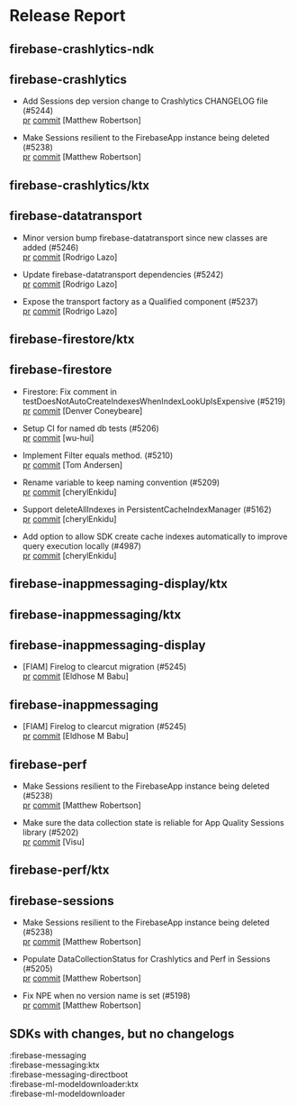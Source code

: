 # Release Report
## firebase-crashlytics-ndk
      

## firebase-crashlytics
      
* Add Sessions dep version change to Crashlytics CHANGELOG file (#5244)   
  [pr](https://github.com/firebase/firebase-android-sdk/pull/5244) [commit](https://github.com/firebase/firebase-android-sdk/commit/d56af81963bf22763ddc1def529366f9ae62a50e)  [Matthew Robertson]

* Make Sessions resilient to the FirebaseApp instance being deleted (#5238)   
  [pr](https://github.com/firebase/firebase-android-sdk/pull/5238) [commit](https://github.com/firebase/firebase-android-sdk/commit/a43a31f62f68734ac9d10dd982de61427346f1b8)  [Matthew Robertson]

## firebase-crashlytics/ktx
      

## firebase-datatransport
      
* Minor version bump firebase-datatransport since new classes are added (#5246)   
  [pr](https://github.com/firebase/firebase-android-sdk/pull/5246) [commit](https://github.com/firebase/firebase-android-sdk/commit/339cb42e822d219a3b38e96315c1cec83d113288)  [Rodrigo Lazo]

* Update firebase-datatransport dependencies (#5242)   
  [pr](https://github.com/firebase/firebase-android-sdk/pull/5242) [commit](https://github.com/firebase/firebase-android-sdk/commit/34ccc9ad3fb9ca50082fa82ef08f9ac89e12625b)  [Rodrigo Lazo]

* Expose the transport factory as a Qualified component (#5237)   
  [pr](https://github.com/firebase/firebase-android-sdk/pull/5237) [commit](https://github.com/firebase/firebase-android-sdk/commit/da631d23d558b33660bd1f1f180d9e13f1884ab0)  [Rodrigo Lazo]

## firebase-firestore/ktx
      

## firebase-firestore
      
* Firestore: Fix comment in testDoesNotAutoCreateIndexesWhenIndexLookUpIsExpensive (#5219)   
  [pr](https://github.com/firebase/firebase-android-sdk/pull/5219) [commit](https://github.com/firebase/firebase-android-sdk/commit/d5b05f2dcfb0462c486c0fed5bcad7c52100b27a)  [Denver Coneybeare]

* Setup CI for named db tests (#5206)   
  [pr](https://github.com/firebase/firebase-android-sdk/pull/5206) [commit](https://github.com/firebase/firebase-android-sdk/commit/8ce2dfc8fbb2536057d46fc19b6b484471496fc3)  [wu-hui]

* Implement Filter equals method. (#5210)   
  [pr](https://github.com/firebase/firebase-android-sdk/pull/5210) [commit](https://github.com/firebase/firebase-android-sdk/commit/622d65b1abe2f23626796a924f278410f87f9295)  [Tom Andersen]

* Rename variable to keep naming convention (#5209)   
  [pr](https://github.com/firebase/firebase-android-sdk/pull/5209) [commit](https://github.com/firebase/firebase-android-sdk/commit/824195e57135f60f3c17c14ba4b2bc1e01984f81)  [cherylEnkidu]

* Support deleteAllIndexes in PersistentCacheIndexManager (#5162)   
  [pr](https://github.com/firebase/firebase-android-sdk/pull/5162) [commit](https://github.com/firebase/firebase-android-sdk/commit/c5cd53632db89ef98f86edc16fa6dd178bad9ebe)  [cherylEnkidu]

* Add option to allow SDK create cache indexes automatically to improve query execution locally (#4987)   
  [pr](https://github.com/firebase/firebase-android-sdk/pull/4987) [commit](https://github.com/firebase/firebase-android-sdk/commit/a5e706201096dfe318ae25b4091172ef16811b38)  [cherylEnkidu]

## firebase-inappmessaging-display/ktx
      

## firebase-inappmessaging/ktx
      

## firebase-inappmessaging-display
      
* [FIAM] Firelog to clearcut migration (#5245)   
  [pr](https://github.com/firebase/firebase-android-sdk/pull/5245) [commit](https://github.com/firebase/firebase-android-sdk/commit/2d3b2be7d2d00d693eb74986f20a6265c918848f)  [Eldhose M Babu]

## firebase-inappmessaging
      
* [FIAM] Firelog to clearcut migration (#5245)   
  [pr](https://github.com/firebase/firebase-android-sdk/pull/5245) [commit](https://github.com/firebase/firebase-android-sdk/commit/2d3b2be7d2d00d693eb74986f20a6265c918848f)  [Eldhose M Babu]

## firebase-perf
      
* Make Sessions resilient to the FirebaseApp instance being deleted (#5238)   
  [pr](https://github.com/firebase/firebase-android-sdk/pull/5238) [commit](https://github.com/firebase/firebase-android-sdk/commit/a43a31f62f68734ac9d10dd982de61427346f1b8)  [Matthew Robertson]

* Make sure the data collection state is reliable for App Quality Sessions library (#5202)   
  [pr](https://github.com/firebase/firebase-android-sdk/pull/5202) [commit](https://github.com/firebase/firebase-android-sdk/commit/8671998d606f470f44559491a791b9cbe2915caf)  [Visu]

## firebase-perf/ktx
      

## firebase-sessions
      
* Make Sessions resilient to the FirebaseApp instance being deleted (#5238)   
  [pr](https://github.com/firebase/firebase-android-sdk/pull/5238) [commit](https://github.com/firebase/firebase-android-sdk/commit/a43a31f62f68734ac9d10dd982de61427346f1b8)  [Matthew Robertson]

* Populate DataCollectionStatus for Crashlytics and Perf in Sessions (#5205)   
  [pr](https://github.com/firebase/firebase-android-sdk/pull/5205) [commit](https://github.com/firebase/firebase-android-sdk/commit/afe23b616f3f88c063396b8e3aa1586b2feb7338)  [Matthew Robertson]

* Fix NPE when no version name is set (#5198)   
  [pr](https://github.com/firebase/firebase-android-sdk/pull/5198) [commit](https://github.com/firebase/firebase-android-sdk/commit/3d3eeaf1e22267c6b1734b399c2814bc62287dce)  [Matthew Robertson]


## SDKs with changes, but no changelogs
:firebase-messaging  
:firebase-messaging:ktx  
:firebase-messaging-directboot  
:firebase-ml-modeldownloader:ktx  
:firebase-ml-modeldownloader